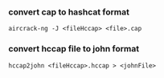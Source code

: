 ### convert cap to hashcat format
```
aircrack-ng -J <fileHccap> <file>.cap
```

### convert hccap file to john format
```
hccap2john <fileHccap>.hccap > <johnFile>
```

